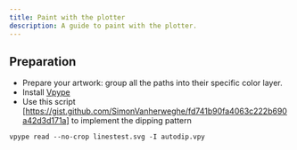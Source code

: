 ```yaml
---
title: Paint with the plotter
description: A guide to paint with the plotter.
---
```


## Preparation

- Prepare your artwork: group all the paths into their specific color layer.
- Install [Vpype](../general/03-vpype.md)
- Use this script [https://gist.github.com/SimonVanherweghe/fd741b90fa4063c222b690a42d3d171a] to implement the dipping pattern

```shell
vpype read --no-crop linestest.svg -I autodip.vpy
```
